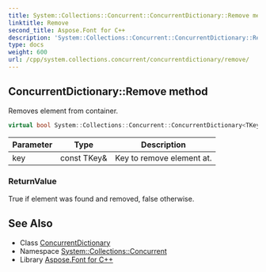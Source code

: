 ```yaml
---
title: System::Collections::Concurrent::ConcurrentDictionary::Remove method
linktitle: Remove
second_title: Aspose.Font for C++
description: 'System::Collections::Concurrent::ConcurrentDictionary::Remove method. Removes element from container in C++.'
type: docs
weight: 600
url: /cpp/system.collections.concurrent/concurrentdictionary/remove/
---
```

## ConcurrentDictionary::Remove method


Removes element from container.

```cpp
virtual bool System::Collections::Concurrent::ConcurrentDictionary<TKey, TValue>::Remove(const TKey &key) override
```


| Parameter | Type | Description |
| --- | --- | --- |
| key | const TKey\& | Key to remove element at. |

### ReturnValue

True if element was found and removed, false otherwise.

## See Also

* Class [ConcurrentDictionary](../)
* Namespace [System::Collections::Concurrent](../../)
* Library [Aspose.Font for C++](../../../)
